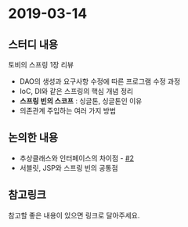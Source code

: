 # 2019-03-14
## 스터디 내용
토비의 스프링 1장 리뷰

* DAO의 생성과 요구사항 수정에 따른 프로그램 수정 과정
* IoC, DI와 같은 스프링의 핵심 개념 정리
* **스프링 빈의 스코프** : 싱글톤, 싱글톤인 이유
* 의존관계 주입하는 여러 가지 방법

## 논의한 내용
* 추상클래스와 인터페이스의 차이점 - [#2](https://github.com/devSoyoung/2019-KHU-spring-study/issues/2)
* 서블릿, JSP와 스프링 빈의 공통점

## 참고링크
참고할 좋은 내용이 있으면 링크로 달아주세요.
